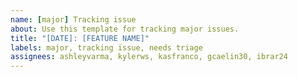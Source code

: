 ```yaml
---
name: [major] Tracking issue
about: Use this template for tracking major issues.
title: "[DATE]: [FEATURE NAME]"
labels: major, tracking issue, needs triage
assignees: ashleyvarma, kylerws, kasfranco, gcaelin30, ibrar24
---
```

